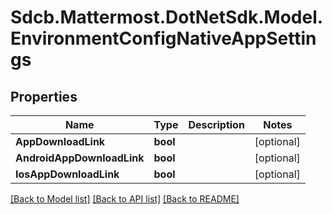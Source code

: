 # Sdcb.Mattermost.DotNetSdk.Model.EnvironmentConfigNativeAppSettings
## Properties

Name | Type | Description | Notes
------------ | ------------- | ------------- | -------------
**AppDownloadLink** | **bool** |  | [optional] 
**AndroidAppDownloadLink** | **bool** |  | [optional] 
**IosAppDownloadLink** | **bool** |  | [optional] 

[[Back to Model list]](../README.md#documentation-for-models) [[Back to API list]](../README.md#documentation-for-api-endpoints) [[Back to README]](../README.md)

